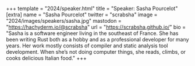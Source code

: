 +++
template = "2024/speaker.html"
title = "Speaker: Sasha Pourcelot"
[extra]
  name = "Sasha Pourcelot"
  twitter = "scrabsha"
  image = "2024/images/speakers/sasha.jpg"
  mastodon = "https://hachyderm.io/@scrabsha"
  url = "https://scrabsha.github.io/"
  bio = "Sasha is a software engineer living in the southeast of France. She has been writing Rust both as a hobby and as a professional developer for many years. Her work mostly consists of compiler and static analysis tool development. When she’s not doing computer things, she reads, climbs, or cooks delicious Italian food."
+++
